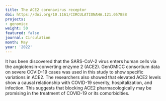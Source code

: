 ```yaml
---
title: The ACE2 coronavirus receptor
doi: https://doi.org/10.1161/CIRCULATIONAHA.121.057888
projects:
- genomicc
weight: 50
featured: false
journal: Circulation
month: May
year: '2022'
---
```





It has been discovered that the SARS-CoV-2 virus enters human cells via the angiotensin-converting enzyme 2 (ACE2). GenOMICC consortium data on severe COVID-19 cases was used in this study to show specific variations in ACE2. The researchers also showed that elevated ACE2 levels show a causal relationship with COVID-19 severity, hospitalization, and infection. This suggests that blocking ACE2 pharmacologically may be promising in the treatment of COVID-19 or its comorbidities.
